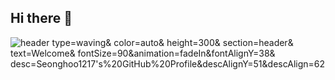 ## Hi there 👋

![header](https://capsule-render.vercel.app/api?)
type=waving& 
color=auto& 
height=300&
section=header&
text=Welcome& 
fontSize=90&animation=fadeIn&fontAlignY=38& 
desc=Seonghoo1217's%20GitHub%20Profile&descAlignY=51&descAlign=62
